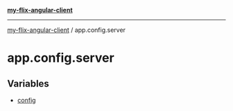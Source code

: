 [**my-flix-angular-client**](../README.md)

***

[my-flix-angular-client](../modules.md) / app.config.server

# app.config.server

## Variables

- [config](variables/config.md)
